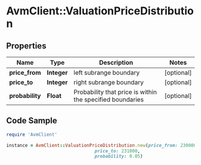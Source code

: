 # AvmClient::ValuationPriceDistribution

## Properties

Name | Type | Description | Notes
------------ | ------------- | ------------- | -------------
**price_from** | **Integer** | left subrange boundary | [optional] 
**price_to** | **Integer** | right subrange boundary | [optional] 
**probability** | **Float** | Probability that price is within the specified boundaries | [optional] 

## Code Sample

```ruby
require 'AvmClient'

instance = AvmClient::ValuationPriceDistribution.new(price_from: 230000,
                                 price_to: 231000,
                                 probability: 0.05)
```


